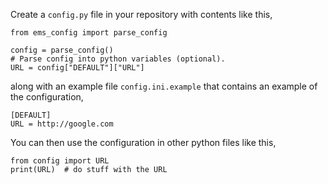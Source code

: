Create a `config.py` file in your repository with contents like this,

    from ems_config import parse_config
    
    config = parse_config()
    # Parse config into python variables (optional).
    URL = config["DEFAULT"]["URL"]
    
along with an example file `config.ini.example` that contains an example of the configuration,

    [DEFAULT]
    URL = http://google.com
    
You can then use the configuration in other python files like this,

    from config import URL
    print(URL)  # do stuff with the URL